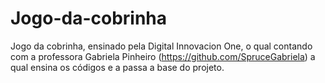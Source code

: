 # Jogo-da-cobrinha
Jogo da cobrinha, ensinado pela Digital Innovacion One, o qual contando com a professora Gabriela Pinheiro (https://github.com/SpruceGabriela) a qual ensina os códigos e a passa a base do projeto.
